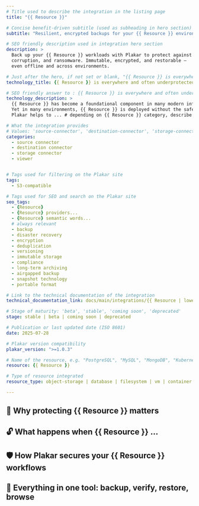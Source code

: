 ```yaml
---
# Title used to describe the integration in the listing page
title: "{{ Resource }}"

# Concise benefit-driven subtitle (used as subheading in hero section)
subtitle: "Resilient, encrypted backups for your {{ Resource }} environment"

# SEO friendly description used in integration hero section
description: >
  Back up your {{ Resource }} workloads with Plakar to protect against data loss,
  corruption, and ransomware. Immutable, encrypted, and restorable —
  even offline and across environments.

# Just after the hero, if not set or blank, "{{ Resource }} is everywhere and often underprotected" will be used
technology_title: {{ Resource }} is everywhere and often underprotected

# SEO friendly answer to : {{ Resource }} is everywhere and often underprotected
technology_description: >
  {{ Resource }} has become a foundational component in many modern infrastructures... # describe why {{ Resource }} is awesome
  Yet in many environments, {{ Resource }} is deployed without the safeguards...
  Plakar helps to ... # depending on {{ Resource }} category, describe how Plakar helps protect it or use it to store critical data or both

# What the integration provides
# Values: 'source-connector', 'destination-connector', 'storage-connector', 'viewer'
categories:
  - source connector
  - destination connector
  - storage connector
  - viewer


# Tags used for filtering on the Plakar site
tags:
  - S3-compatible

# Tags used for SEO and search on the Plakar site
seo_tags:
  - {Resource}
  - {Resource} providers...
  - {Resource} semantic words...
  # always relevant
  - backup
  - disaster recovery
  - encryption
  - deduplication
  - versioning
  - immutable storage
  - compliance
  - long-term archiving
  - airgapped backup
  - snapshot technology
  - portable format

# Link to the technical documentation of the integration
technical_documentation_link: docs/main/integrations/{{ Resource | lower }}/

# Stage of maturity: 'beta', 'stable', 'coming soon', 'deprecated'
stage: stable | beta | coming soon | deprecated

# Publication or last updated date (ISO 8601)
date: 2025-07-28

# Plakar version compatibility
plakar_version: ">=1.0.3"

# Name of the resource, e.g. "PostgreSQL", "MySQL", "MongoDB", "Kubernetes", etc.
resource: {{ Resource }} 

# Type of resource integrated
resource_type: object-storage | database | filesystem | vm | container | api

---
```


<!-- General guidelines for this template:

"Resporitory" should never be use to talk about Kloset, use Kloset store"

Char "—" is strictely forbidden inside documentation.

-->

## 🧠 Why protecting {{ Resource }} matters

<!--
Assume the critical role of {{ Resource }} is already known or covered in the technology_description.

Focus this section on the *risks and consequences* of leaving {{ Resource }} unprotected.
Mention scenarios like silent corruption, accidental deletion, compliance failure, ransomware access, or operational downtime.
The goal is to justify the need for added protection, not to reintroduce the resource.
SEO goal: capture queries like “{{ Resource }} backup risks”, “protecting {{ Resource }} data”, “immutable backups for {{ Resource }}”.

If {{ Resource }} is under a shared responsability model contract, let's explain to user that it's their responsability to make their backups from a contractual standpoint.

-->

## 🔓 What happens when {{ Resource }} ...

<!--
Use this section to describe the most realistic and high-impact failure scenario for {{ Resource }}.

Examples:
- MinIO → ...is accessed with leaked credentials
- PostgreSQL → ...gets corrupted by a bad migration
- NFS → ...is mounted and wiped by mistake
- Kubernetes → ...loses state due to a node failure
- Proxmox → ...has no external snapshot and the VM fails

Write 2–3 sentences explaining what typically goes wrong, and why native protection is insufficient.

Then list how Plakar addresses this exact risk:
- Immutable, encrypted snapshots
- Externalized storage (air-gap or access isolation)
- Granular recovery without full restore

SEO goal: attract queries like “{{ Resource }} failure recovery”, “accidental deletion in {{ Resource }}”, “backup strategy for {{ Resource }}”.
-->

## 🛡️ How Plakar secures your {{ Resource }} workflows

<!--
Explain how Plakar integrates with {{ Resource }}:
- As a source to back up data from {{ Resource }}
- As a backend to store snapshots from other systems
- As a restore destination for verified snapshots

Clarify what Plakar adds: encryption, deduplication, versioning, snapshot browsing, offline usage.
SEO goal: emphasize “{{ Resource }} backup with Plakar”, “restore {{ Resource }} data”, etc.
Avoid low-value repetition; show what’s unique.
-->


## 🧰 Everything in one tool: backup, verify, restore, browse

<!--
Summarize Plakar’s value proposition as an all-in-one platform.
Highlight key capabilities:
- Immutable snapshots
- End-to-end encryption
- Deduplication
- On-demand inspection (UI/CLI)
- Cold storage export

Position Plakar as a single, transparent, and efficient solution for all workflows involving {{ Resource }}.
SEO goal: centralize feature keywords while staying concrete and benefits-focused.
-->